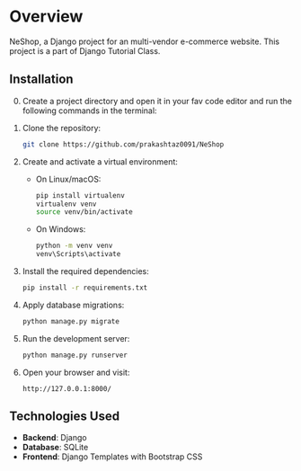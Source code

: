 # Overview

NeShop, a Django project for an multi-vendor e-commerce website. This project is a part of Django Tutorial Class.

## Installation

0. Create a project directory and open it in your fav code editor and run the following commands in the terminal:

1. Clone the repository:

   ```bash
   git clone https://github.com/prakashtaz0091/NeShop

   ```

2. Create and activate a virtual environment:

   - On Linux/macOS:

     ```bash
     pip install virtualenv
     virtualenv venv
     source venv/bin/activate
     ```

   - On Windows:
     ```bash
     python -m venv venv
     venv\Scripts\activate
     ```

3. Install the required dependencies:

   ```bash
   pip install -r requirements.txt
   ```

4. Apply database migrations:

   ```bash
   python manage.py migrate
   ```

5. Run the development server:

   ```bash
   python manage.py runserver
   ```

6. Open your browser and visit:
   ```
   http://127.0.0.1:8000/
   ```

## Technologies Used

- **Backend**: Django
- **Database**: SQLite
- **Frontend**: Django Templates with Bootstrap CSS
